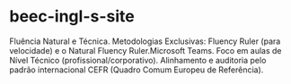 # beec-ingl-s-site
 Fluência Natural e Técnica.  Metodologias Exclusivas: Fluency Ruler (para velocidade) e o Natural Fluency Ruler.Microsoft Teams.  Foco em aulas de Nível Técnico (profissional/corporativo).  Alinhamento e auditoria pelo padrão internacional CEFR (Quadro Comum Europeu de Referência).  
